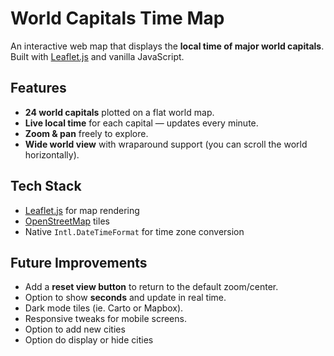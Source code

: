 # World Capitals Time Map

An interactive web map that displays the **local time of major world capitals**.
Built with [Leaflet.js](https://leafletjs.com/) and vanilla JavaScript.

##  Features

*  **24 world capitals** plotted on a flat world map.
*  **Live local time** for each capital — updates every minute.
*  **Zoom & pan** freely to explore.
*  **Wide world view** with wraparound support (you can scroll the world horizontally).

##  Tech Stack

* [Leaflet.js](https://leafletjs.com/) for map rendering
* [OpenStreetMap](https://www.openstreetmap.org/) tiles
* Native `Intl.DateTimeFormat` for time zone conversion

##  Future Improvements

*  Add a **reset view button** to return to the default zoom/center.
*  Option to show **seconds** and update in real time.
*  Dark mode tiles (ie. Carto or Mapbox).
*  Responsive tweaks for mobile screens.
*  Option to add new cities
*  Option do display or hide cities

